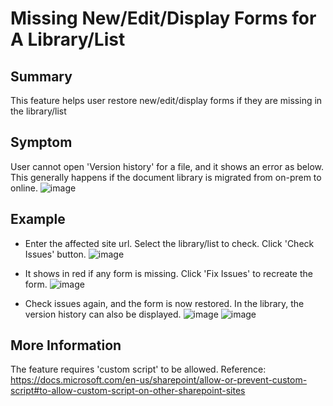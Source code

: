 # Missing New/Edit/Display Forms for A Library/List

## Summary
This feature helps user restore new/edit/display forms if they are missing in the library/list

## Symptom
User cannot open 'Version history' for a file, and it shows an error as below. This generally happens if the document library is migrated from on-prem to online. 
![image](https://user-images.githubusercontent.com/79626459/185387125-1282f982-b7c8-4fd2-948f-6e896b403f75.png)

## Example

* Enter the affected site url. Select the library/list to check. Click 'Check Issues' button.
![image](https://user-images.githubusercontent.com/79626459/185387601-f140bb81-cc86-4f72-9bcc-133e49b045d4.png)

* It shows in red if any form is missing. Click 'Fix Issues' to recreate the form. 
![image](https://user-images.githubusercontent.com/79626459/185387814-fd927508-6aaa-461e-ba5f-091697983fb3.png)

* Check issues again, and the form is now restored. In the library, the version history can also be displayed. 
![image](https://user-images.githubusercontent.com/79626459/185388212-eb19456e-d34b-4a94-beb3-d91f79eaf9e9.png)
![image](https://user-images.githubusercontent.com/79626459/185388402-ac9e8d21-a5b0-42df-809d-1d12bc7f6209.png)

## More Information

The feature requires 'custom script' to be allowed. Reference: https://docs.microsoft.com/en-us/sharepoint/allow-or-prevent-custom-script#to-allow-custom-script-on-other-sharepoint-sites
